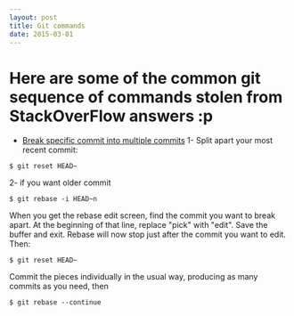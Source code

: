 ```yaml
---
layout: post
title: Git commands
date: 2015-03-01
---
```

# Here are some of the common git sequence of commands stolen from StackOverFlow answers :p
- [Break specific commit into multiple commits](http://stackoverflow.com/questions/6217156/break-a-previous-commit-into-multiple-commits)
1- Split apart your most recent commit:
```
$ git reset HEAD~
```
2- if you want older commit
```
$ git rebase -i HEAD~n
```
When you get the rebase edit screen, find the commit you want to break apart. At the beginning of that line, replace "pick" with "edit". Save the buffer and exit. Rebase will now stop just after the commit you want to edit. Then:
```
$ git reset HEAD~
```
Commit the pieces individually in the usual way, producing as many commits as you need, then
```
$ git rebase --continue
```

